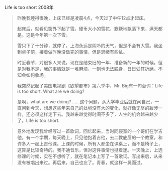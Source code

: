 
Life is too short
2008年


> 昨晚我睡得很晚，上床已经是凌晨4点，今天过了中午12点才起床。
> 
> 起床后，就看见窗外下起了雪。硬币大小的雪花，簌簌地飘落下来，满天都是。这是今年第一次下雪。
> 
> 雪只下了十分钟，就停了。上海永远是阴冷的天气，但是不会有大雪。我坐到桌子前，接着做昨晚没做完的事情，但是思绪有些乱。
> 
> 时近春节，对很多人来说，现在是结束旧的一年、准备新的一年的时候。但是对我不是，我的事情就是一堆麻烦，一刻也无法脱身，日日受其折磨，不知会如何收场。
> 
> 我突然记起了美国电视剧《欲望都市》第六季中，Mr. Big有一句台词：Life is too short. What are we doing?
> 
> 是啊，what are we doing? ……这个问题，从大学毕业后就在问自己，一直问到今天，想想这些年来自己的处境没有大的变化，就好像无尽的跋涉一样，还必须这样走下去。我越来越觉得时间不多了，人生的机会越来越少了。Life is too short.


> 意外地发现我曾经写过一首歌词。回忆起来，当时同寝室的一个哥们在学吉他。有一个学期，每天晚上，只见他抱着吉他，去二教底层的一个教室，和许多人一起上吉他课。上课的时候，所有人都坐在课桌上，而不是椅子上，这算是比较奇特的。我不通音乐，但对这件事情也挺着迷。一天晚上，上选修课的时候，实在不想听了，就在笔记本上写了一首歌词。写出来后，从来没有被唱出来过。再后来，自己也忘了。青春，就这样一晃而过。